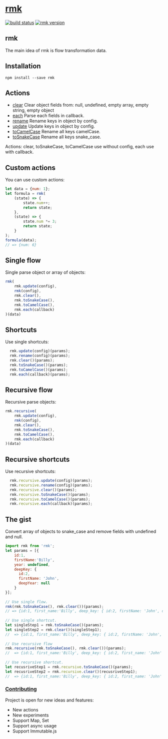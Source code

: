 # [rmk](http://tuchk4.github.io/rmk/)

[![build status](https://img.shields.io/travis/tuchk4/rmk/master.svg?style=flat-square)](https://travis-ci.org/tuchk4/rmk)
[![rmk version](https://img.shields.io/npm/v/rmk.svg?style=flat-square)](https://www.npmjs.com/package/rmk)
## rmk
The main idea of rmk is flow transformation data. 

## Installation
```
npm install --save rmk
```


## Actions
* [clear](docs/ACTIONS.md#rmk.clear) Clear object fields from: null, undefined, empty array, empty string, empty object
* [each](docs/ACTIONS.md#rmk.each) Parse each fields in callback.
* [rename](docs/ACTIONS.md#rmk.rename) Rename keys in object by config.
* [update](docs/ACTIONS.md#rmk.update) Update keys in object by config.
* [toCamelCase](docs/ACTIONS.md#rmk.toCamelCase) Rename all keys camelCase.
* [toSnakeCase](docs/ACTIONS.md#rmk.toSnakeCase) Rename all keys snake_case.

Actions: clear, toSnakeCase, toCamelCase use without config, each use with callback.

## Custom actions 
You can use custom actions:
```js
let data = {num: 1};
let formula = rmk(
    (state) => {
        state.num++;
        return state;
    },
    (state) => {
        state.num *= 3;
        return state;
    }
);
formula(data);
// => {num: 6}
```

## Single flow
Single parse  object or array of objects:
```js
rmk(    
    rmk.update(config),
    rmk(config),
    rmk.clear(),
    rmk.toSnakeCase(),
    rmk.toCamelCase(),
    rmk.each(callback)
)(data)
```
  
## Shortcuts
Use single shortcuts: 
```js
  rmk.update(config)(params);
  rmk.rename(config)(params);
  rmk.clear()(params);
  rmk.toSnakeCase()(params);
  rmk.toCamelCase()(params); 
  rmk.each(callback)(params);
``` 
  
## Recursive flow
Recursive parse objects:
```js 
rmk.recursive(
    rmk.update(config),
    rmk(config),
    rmk.clear(),
    rmk.toSnakeCase(),
    rmk.toCamelCase(),
    rmk.each(callback)
)(data)
```

## Recursive shortcuts
Use recursive shortcuts: 
```js
  rmk.recursive.update(config)(params);
  rmk.recursive.rename(config)(params);
  rmk.recursive.clear()(params);
  rmk.recursive.toSnakeCase()(params);
  rmk.recursive.toCamelCase()(params);
  rmk.recursive.each(callback)(params);
``` 

## The gist
Convert array of objects to snake_case and remove fields with undefined and null.

```js
import rmk from 'rmk';
let params = [{ 
    id:1, 
    firstName:'Billy',
    year: undefined,
    deepKey: {
      id:2,
      firstName: 'John',
      deepYear: null
    }
}];
  
// Use single flow.
rmk(rmk.toSnakeCase(), rmk.clear())(params);
// => {id:1, first_name:'Billy', deep_key: { id:2, firstName: 'John', deepYear: null }
  
// Use single shortcut.
let singleStep1 = rmk.toSnakeCase()(params);
let singleStep2 = rmk.clear()(singleStep1);
//  => {id:1, first_name:'Billy', deep_key: { id:2, firstName: 'John', deepYear: null }
  
// Use recursive flow
rmk.recursive(rmk.toSnakeCase(), rmk.clear())(params);
//  => {id:1, first_name:'Billy', deep_key: { id:2, first_name: 'John' }
  
// Use recursive shortcut.
let recusriveStep1 = rmk.recursive.toSnakeCase()(params);
let recusriveStep2 = rmk.recursive.clear()(recusriveStep1);
//  => {id:1, first_name:'Billy', deep_key: { id:2, first_name: 'John' }
```

### [Contributing](docs/CONTRIBUTING.md)
Project is open for new ideas and features:
- New actions
- New experiments
- Support Map, Set
- Support async usage
- Support Immutable.js